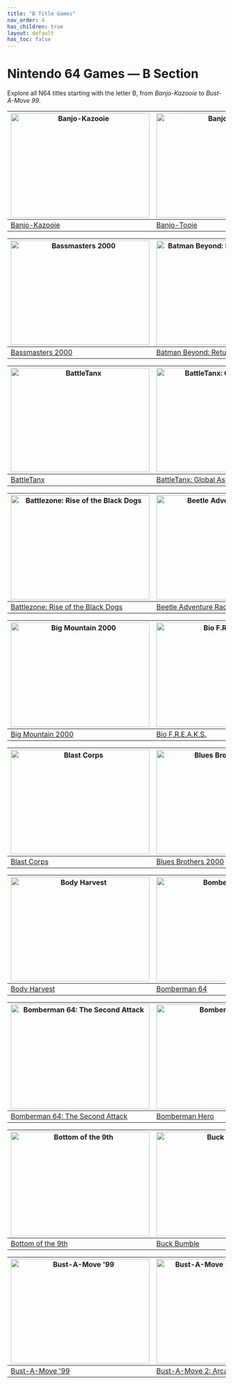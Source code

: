 ```yaml
---
title: "B Title Games"
nav_order: 4
has_children: true
layout: default
has_toc: false
---
```


# Nintendo 64 Games — B Section

Explore all N64 titles starting with the letter B, from *Banjo-Kazooie* to *Bust-A-Move 99*.

| <a href="b/banjo-kazooie"><img src="https://raw.githubusercontent.com/TheGent/n64gamespedia/refs/heads/main/media/usa/Banjo-Kazooie-(USA)-(Rev-A).png" width="320" height="240" alt="Banjo-Kazooie"/></a> | <a href="b/banjo-tooie"><img src="https://raw.githubusercontent.com/TheGent/n64gamespedia/refs/heads/main/media/usa/Banjo-Tooie-(USA).png" width="320" height="240" alt="Banjo-Tooie"/></a> |
|---|---|
| [Banjo-Kazooie](b/banjo-kazooie) | [Banjo-Tooie](b/banjo-tooie) |

| <a href="b/bassmasters-2000"><img src="https://raw.githubusercontent.com/TheGent/n64gamespedia/refs/heads/main/media/usa/Bassmasters-2000-(USA).png" width="320" height="240" alt="Bassmasters 2000"/></a> | <a href="b/batman-beyond-return-of-the-joker"><img src="https://raw.githubusercontent.com/TheGent/n64gamespedia/refs/heads/main/media/usa/Batman-Beyond-Return-of-the-Joker-(USA).png" width="320" height="240" alt="Batman Beyond: Return of the Joker"/></a> |
|---|---|
| [Bassmasters 2000](b/bassmasters-2000) | [Batman Beyond: Return of the Joker](b/batman-beyond-return-of-the-joker) |

| <a href="b/battletanx"><img src="https://raw.githubusercontent.com/TheGent/n64gamespedia/refs/heads/main/media/usa/BattleTanx-(USA).png" width="320" height="240" alt="BattleTanx"/></a> | <a href="b/battletanx-global-assault"><img src="https://raw.githubusercontent.com/TheGent/n64gamespedia/refs/heads/main/media/usa/BattleTanx-Global-Assault-(USA).png" width="320" height="240" alt="BattleTanx: Global Assault"/></a> |
|---|---|
| [BattleTanx](b/battletanx) | [BattleTanx: Global Assault](b/battletanx-global-assault) |

| <a href="b/battlezone-rise-of-the-black-dogs"><img src="https://raw.githubusercontent.com/TheGent/n64gamespedia/refs/heads/main/media/usa/Battlezone-Rise-of-the-Black-Dogs-(USA).png" width="320" height="240" alt="Battlezone: Rise of the Black Dogs"/></a> | <a href="b/beetle-adventure-racing"><img src="https://raw.githubusercontent.com/TheGent/n64gamespedia/refs/heads/main/media/usa/Beetle-Adventure-Racing-(USA)-(Rev-A).png" width="320" height="240" alt="Beetle Adventure Racing"/></a> |
|---|---|
| [Battlezone: Rise of the Black Dogs](b/battlezone-rise-of-the-black-dogs) | [Beetle Adventure Racing](b/beetle-adventure-racing) |

| <a href="b/big-mountain-2000"><img src="https://raw.githubusercontent.com/TheGent/n64gamespedia/refs/heads/main/media/usa/Big-Mountain-2000-(USA).png" width="320" height="240" alt="Big Mountain 2000"/></a> | <a href="b/bio-freaks"><img src="https://raw.githubusercontent.com/TheGent/n64gamespedia/refs/heads/main/media/usa/Bio-FREAKS-(USA).png" width="320" height="240" alt="Bio F.R.E.A.K.S."/></a> |
|---|---|
| [Big Mountain 2000](b/big-mountain-2000) | [Bio F.R.E.A.K.S.](b/bio-freaks) |

| <a href="b/blast-corps"><img src="https://raw.githubusercontent.com/TheGent/n64gamespedia/refs/heads/main/media/usa/Blast-Corps-(USA)-(Rev-A).png" width="320" height="240" alt="Blast Corps"/></a> | <a href="b/blues-brothers-2000"><img src="https://raw.githubusercontent.com/TheGent/n64gamespedia/refs/heads/main/media/usa/Blues-Brothers-2000-(USA).png" width="320" height="240" alt="Blues Brothers 2000"/></a> |
|---|---|
| [Blast Corps](b/blast-corps) | [Blues Brothers 2000](b/blues-brothers-2000) |

| <a href="b/body-harvest"><img src="https://raw.githubusercontent.com/TheGent/n64gamespedia/refs/heads/main/media/usa/Body-Harvest-(USA)-(Rev-A).png" width="320" height="240" alt="Body Harvest"/></a> | <a href="b/bomberman-64"><img src="https://raw.githubusercontent.com/TheGent/n64gamespedia/refs/heads/main/media/usa/Bomberman-64-(USA)-(Rev-A).png" width="320" height="240" alt="Bomberman 64"/></a> |
|---|---|
| [Body Harvest](b/body-harvest) | [Bomberman 64](b/bomberman-64) |

| <a href="b/bomberman-64-the-second-attack"><img src="https://raw.githubusercontent.com/TheGent/n64gamespedia/refs/heads/main/media/usa/Bomberman-64-The-Second-Attack-(USA).png" width="320" height="240" alt="Bomberman 64: The Second Attack"/></a> | <a href="b/bomberman-hero"><img src="https://raw.githubusercontent.com/TheGent/n64gamespedia/refs/heads/main/media/usa/Bomberman-Hero-(USA)-(Rev-A).png" width="320" height="240" alt="Bomberman Hero"/></a> |
|---|---|
| [Bomberman 64: The Second Attack](b/bomberman-64-the-second-attack) | [Bomberman Hero](b/bomberman-hero) |

| <a href="b/bottom-of-the-9th"><img src="https://raw.githubusercontent.com/TheGent/n64gamespedia/refs/heads/main/media/usa/Bottom-of-the-9th-(USA).png" width="320" height="240" alt="Bottom of the 9th"/></a> | <a href="b/buck-bumble"><img src="https://raw.githubusercontent.com/TheGent/n64gamespedia/refs/heads/main/media/usa/Buck-Bumble-(USA).png" width="320" height="240" alt="Buck Bumble"/></a> |
|---|---|
| [Bottom of the 9th](b/bottom-of-the-9th) | [Buck Bumble](b/buck-bumble) |

| <a href="b/bust-a-move-99"><img src="https://images.launchbox-app.com/1e7e5e3a-3e6b-4c9e-9e6e-2b2e3a6e2b2e.png" width="320" height="240" alt="Bust-A-Move '99"/></a> | <a href="b/bust-a-move-2-arcade-edition"><img src="https://images.launchbox-app.com/2b2e3a6e-2b2e-4c9e-9e6e-1e7e5e3a3e6b.png" width="320" height="240" alt="Bust-A-Move 2: Arcade Edition"/></a> |
|---|---|
| [Bust-A-Move '99](b/bust-a-move-99) | [Bust-A-Move 2: Arcade Edition](b/bust-a-move-2-arcade-edition) |
